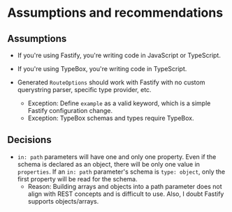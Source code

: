 # Assumptions and recommendations

## Assumptions

- If you're using Fastify, you're writing code in JavaScript or TypeScript.

- If you're using TypeBox, you're writing code in TypeScript.

- Generated `RouteOptions` should work with Fastify with no custom querystring parser, specific type provider, etc.
  - Exception: Define `example` as a valid keyword, which is a simple Fastify configuration change.
  - Exception: TypeBox schemas and types require TypeBox.

## Decisions

- `in: path` parameters will have one and only one property. Even if the schema is declared as an object, there will be only one value in `properties`. If an `in: path` parameter's schema is `type: object`, only the first property will be read for the schema.
  - Reason: Building arrays and objects into a path parameter does not align with REST concepts and is difficult to use. Also, I doubt Fastify supports objects/arrays.

